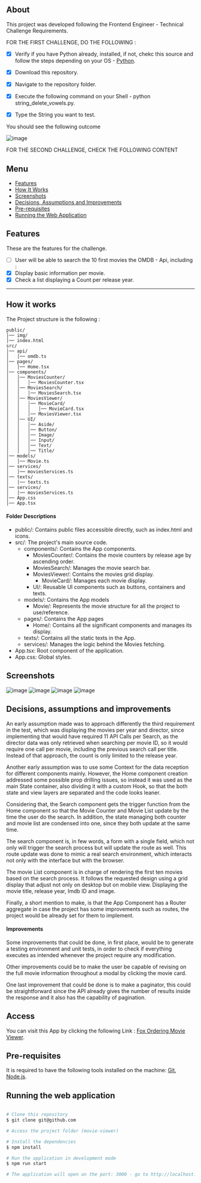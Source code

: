 ## About

This project was developed following the Frontend Engineer - Technical Challenge Requirements.

FOR THE FIRST CHALLENGE, DO THE FOLLOWING :
  - [x] Verify if you have Python already, installed, if not, chekc this source and follow the steps depending on your OS - [Python](https://www.python.org/downloads/).
  - [x] Download this repository. 
  - [x] Navigate to the repository folder.
  - [x] Execute the following command on your Shell - python string_delete_vowels.py.
  - [x] Type the String you want to test.
  
  
  You should see the following outcome

  
  ![image](https://github.com/user-attachments/assets/fee568ff-2250-4d93-bb6e-727316619f09)


FOR THE SECOND CHALLENGE, CHECK THE FOLLOWING CONTENT
## Menu
- [Features](#features)  
- [How It Works](#how-it-works)  
- [Screenshots](#screenshots)  
- [Decisions, Assumptions and Improvements](#decisions-assumptions-and-improvements)  
- [Pre-requisites](#pre-requisites)  
- [Running the Web Application](#running-the-web-application)

## Features

These are the features for the challenge.
- [ ]  User will be able to search the 10 first movies the OMDB - Api, including :
  - [x] Display basic information per movie.
  - [x] Check a list displaying a Count per release year.

---

## How it works

The Project structure is the following :
	
	public/
	│── img/
	│── index.html
	src/
	│── api/
	│   │── omdb.ts
 	│── pages/
	│   │── Home.tsx
	│── components/
	│   │── MoviesCounter/
	│   │   │── MoviesCounter.tsx
	│   │── MoviesSearch/
	│   │   │── MoviesSearch.tsx
 	│   │── MoviesViewer/
  	│   │   │── MovieCard/
	│   │   │   │── MovieCard.tsx
 	│   │   │── MoviesViewer.tsx
	│   │── UI/
	│   │   │── Aside/
	│   │   │── Button/
	│   │   │── Image/
	│   │   │── Input/
	│   │   │── Text/
 	│   │   │── Title/
  	│── models/
   	│   │── Movie.ts
	│── services/
	│   │── moviesServices.ts
	│── texts/
	│   │── texts.ts
	│── services/
	│   │── moviesServices.ts
	│── App.css
	│── App.tsx

#### Folder Descriptions
- public/: Contains public files accessible directly, such as index.html and icons.
- src/: The project's main source code.
  - components/: Contains the App components.
    - MoviesCounter/: Contains the movie counters by release age by ascending order.
    - MoviesSearch/: Manages the movie search bar.
    - MoviesViewer/: Contains the movies grid display.
      -  MovieCard/: Manages each movie display.
    - UI/: Reusable UI components such as buttons, containers and texts.
  - models/: Contains the App models
    - Movie/: Represents the movie structure for all the project to use/reference.
  - pages/: Contains the App pages
    - Home/: Contains all the significant components and manages its display.
  - texts/: Contains all the static texts in the App.
  - services/: Manages the logic behind the Movies fetching.
- App.tsx: Root component of the application.
- App.css: Global styles. 

## Screenshots

![image](https://github.com/user-attachments/assets/3be7bbec-192c-41b9-ad4e-d4e7e329f854)
![image](https://github.com/user-attachments/assets/e35434b7-f2fb-4c16-869a-675ce4d82554)
![image](https://github.com/user-attachments/assets/333ea1a0-2a3e-4f6d-9512-4032d8aeaa74)
![image](https://github.com/user-attachments/assets/72e80803-ad07-440d-bcd9-8e1f7bfddd7d)

## Decisions, assumptions and improvements

An early assumption made was to approach differently the third requirement in the test, which was displaying the movies per year and director, since
implementing that would have required 11 API Calls per Search, as the director data was only retrieved when searching per movie ID, so it would require 
one call per movie, including the previous search call per title. Instead of that approach, the count is only limited to the release year.

Another early assumption was to use some Context for the data reception for different components mainly. However, the Home component creation addressed some 
possible prop drilling issues, so instead it was used as the main State container, also dividing it with a custom Hook, so that the both state and view 
layers are separated and the code looks leaner. 

Considering that, the Search component gets the trigger function from the Home component so that the Movie Counter and Movie List update by the time the user 
do the search. In addition, the state managing both counter and movie list are condensed into one, since they both update at the same time. 

The search component is, in few words, a form with a single field, which not only will trigger the search process but will update the route as well.
This route update was done to mimic a real search environment, which interacts not only with the interface but with the browser.

The movie List component is in charge of rendering the first ten movies based on the search process. 
It follows the requested design using a grid display that adjust not only on desktop but on mobile view. Displaying the movie title, release year, Imdb ID and image. 

Finally, a short mention to make, is that the App Component has a Router aggregate in case the project has some improvements such as routes, the project would be already
set for them to implement.

#### Improvements 

Some improvements that could be done, in first place, would be to generate a testing environment and unit tests, in order to check if everything executes as intended 
whenever the project require any modification. 

Other improvements could be to make the user be capable of revising on the full movie information throughout a modal by clicking the movie card.

One last improvement that could be done is to make a paginator, this could be straightforward since the API already 
gives the number of results inside the response and it also has the capability of pagination.

## Access

You can visit this App by clicking the following Link : [Fox Ordering Movie Viewer](https://fox-ordering-tech-task.vercel.app/).

## Pre-requisites

It is required to have the following tools installed on the machine:
[Git](https://git-scm.com), [Node.js](https://nodejs.org/en/).

## Running the web application

```bash

# Clone this repository
$ git clone git@github.com

# Access the project folder (movie-viewer)

# Install the dependencies 
$ npm install

# Run the application in development mode
$ npm run start

# The application will open on the port: 3000 - go to http://localhost:3000

```
